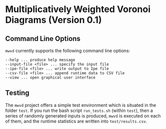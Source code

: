 # Multiplicatively Weighted Voronoi Diagrams (Version 0.1)

## Command Line Options
`mwvd` currently supports the following command line options:
~~~~
--help ... produce help message
--input-file <file> ... specify the input file
--ipe-file <file> ... write output to Ipe file
--csv-file <file> ... append runtime data to CSV file
--view ... open graphical user interface
~~~~

## Testing
The `mwvd` project offers a simple test environment which is situated in the folder `test`. If you run the bash script `run_tests.sh` (within `test`), then a series of randomly generated inputs is produced, `mwvd` is executed on each of them, and the runtime statistics are written into `test/results.csv`.
